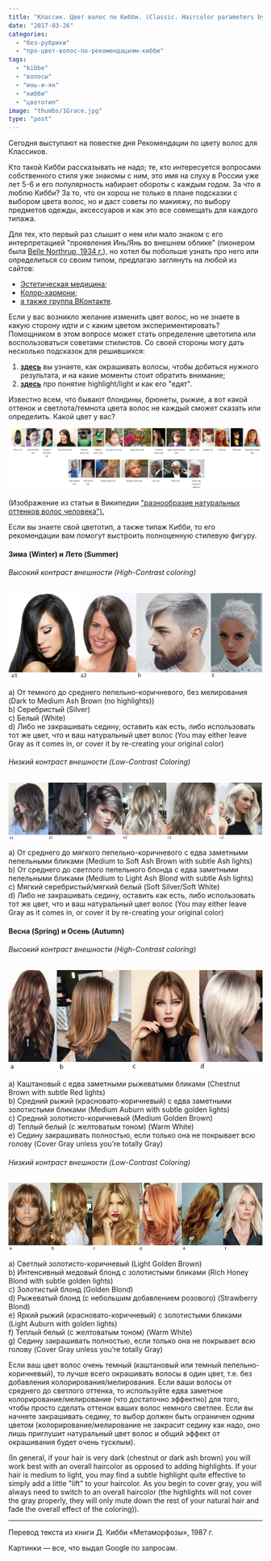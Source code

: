 ```yaml
---
title: "Классик. Цвет волос по Кибби. (Classic. Haircolor parameters by Kibbe)"
date: "2017-03-26"
categories:
  - "без-рубрики"
  - "про-цвет-волос-по-рекомендациям-кибби"
tags:
  - "kibbe"
  - "волосы"
  - "инь-и-ян"
  - "кибби"
  - "цветотип"
image: "thumbs/1Grace.jpg"
type: "post"
---
```


Сегодня выступают на повестке дня Рекомендации по цвету волос для Классиков.

Кто такой Кибби рассказывать не надо; те, кто интересуется вопросами
собственного стиля уже знакомы с ним, это имя на слуху в России уже лет 5-6 и
его популярность набирает обороты с каждым годом. За что я люблю Кибби? За то,
что он хорош не только в плане подсказки с выбором цвета волос, но и даст советы
по макияжу, по выбору предметов одежды, аксессуаров и как это все совмещать для
каждого типажа.

Для тех, кто первый раз слышит о нем или мало знаком с его интерпретацией
"проявления Инь/Янь во внешнем облике" (пионером была
[Belle Northrup, 1934 г.](../2017-09-05-истоки-теории-о-проявлении-иньян-во-вн)),
но хотел бы побольше узнать про него или определиться со своим типом, предлагаю
заглянуть на любой из сайтов:

- [Эстетическая медицина](http://its-possible.ru/tags-search/?tags=%C4%FD%E2%E8%E4%20%CA%E8%E1%E1%E8);
- [Колор-хармони](http://color-harmony.livejournal.com/);
- [а также группа ВКонтакте](https://vk.com/kibbe?w=wall-76498034_4063).

Если у вас возникло желание изменить цвет волос, но не знаете в какую сторону
идти и с каким цветом экспериментировать? Помощником в этом вопросе может стать
определение цветотипа или воспользоваться советами стилистов. Со своей стороны
могу дать несколько подсказок для решившихся:

1. [**здесь**](../2016-09-18-как-выбрать-правильную-краску-и-что-ну) вы узнаете,
   как окрашивать волосы, чтобы добиться нужного результата, и на какие моменты
   стоит обратить внимание;
2. [**здесь**](../2017-03-29-кое-что-еще-о-цвете-волос-highlights-lights) про
   понятие highlight/light и как его "едят".

Известно всем, что бывают блондины, брюнеты, рыжие, а вот какой оттенок и
светлота/темнота цвета волос не каждый сможет сказать или определить. Какой цвет
у вас?

![](./images/Range-1024x250.png)

(Изображение из статьи в Википедии
["разнообразие натуральных оттенков волос человека").](https://en.wikipedia.org/wiki/Human_hair_color)

Если вы знаете свой цветотип, а также типаж Кибби, то его рекомендации вам
помогут выстроить полноценную стилевую фигуру.

#### **Зима (Winter) и Лето (Summer)**

###### _Высокий контраст внешности (High-Contrast coloring)_

![](./images/CoolHC.png)

a) От темного до среднего пепельно-коричневого, без мелирования (Dark to Medium
Ash Brown (no highlights))  
b) Серебристый (Silver)  
c) Белый (White)  
d) Либо не закрашивать седину, оставить как есть, либо использовать тот же цвет,
что и ваш натуральный цвет волос (You may either leave Gray as it comes in, or
cover it by re-creating your original color)

###### _Низкий контраст внешности  (Low-Contrast Coloring)_

![](./images/CoolLC-1024x230.png)

a) От среднего до мягкого пепельно-коричневого с едва заметными пепельными
бликами (Medium to Soft Ash Brown with subtle Ash lights)  
b) От среднего до светлого пепельного блонда с едва заметными пепельными бликами
(Medium to Light Ash Blond with subtle Ash lights)  
c) Мягкий серебристый/мягкий белый (Soft Silver/Soft White)  
d) Либо не закрашивать седину, оставить как есть, либо использовать тот же цвет,
что и ваш натуральный цвет волос (You may either leave Gray as it comes in, or
cover it by re-creating your original color)

#### Весна (Spring) и  **Осень (Autumn)**

###### _Высокий контраст внешности (High-Contrast coloring)_

![](./images/WarmHC.png)

a) Каштановый с едва заметными рыжеватыми бликами (Chestnut Brown with subtle
Red lights)  
b) Средний рыжий (красновато-коричневый) с едва заметными золотистыми бликами
(Medium Auburn with subtle golden lights)  
c) Средний золотисто-коричневый (Medium Golden Brown)  
d) Теплый белый (с желтоватым тоном) (Warm White)  
e) Седину закрашивать полностью, если только она не покрывает всю голову (Cover
Gray unless you’re totally Gray)

###### _Низкий контраст внешности  (Low-Contrast Coloring)_

![](./images/WarmLC.png)

a) Светлый золотисто-коричневый (Light Golden Brown)  
b) Интенсивный медовый блонд с золотистыми бликами (Rich Honey Blond with subtle
golden lights)  
c) Золотистый блонд (Golden Blond)  
d) Рыжеватый блонд (с небольшим добавлением розового) (Strawberry Blond)  
e) Яркий рыжий (красновато-коричневый) с золотистыми бликами (Light Auburn with
golden lights)  
f) Теплый белый (с желтоватым тоном) (Warm White)  
g) Седину закрашивать полностью, если только она не покрывает всю голову (Cover
Gray unless you’re totally Gray)

Если ваш цвет волос очень темный (каштановый или темный пепельно-коричневый), то
лучше всего окрашивать волосы в один цвет, т.е. без добавления
колорирования/мелирования. Если ваши волосы от среднего до светлого оттенка, то
используйте едва заметное колорирование/мелирование (что достаточно эффектно)
для того, чтобы просто сделать оттенок ваших волос немного светлее. Если вы
начнете закрашивать седину, то выбор должен быть ограничен одним цветом
(колорирование/мелирование не закрасит седину как надо, оно лишь приглушит
натуральный цвет волос и общий эффект от окрашивания будет очень тусклым).

(In general, if your hair is very dark (chestnut or dark ash brown) you will
work best with an overall haircolor as opposed to adding highlights. If your
hair is medium to light, you may find a subtle highlight quite effective to
simply add a little "lift" to your haircolor. As you begin to cover gray, you
will always need to switch to an overall haircolor (the highlights will not
cover the gray properly, they will only mute down the rest of your natural hair
and fade the overall effect of the coloring)).

* * *

Перевод текста из книги Д. Кибби «Метаморфозы», 1987 г.

Картинки — все, что выдал Google по запросам.
